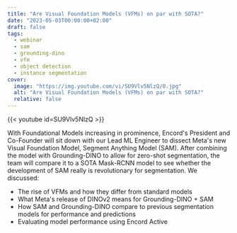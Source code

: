 ```yaml
---
title: "Are Visual Foundation Models (VFMs) on par with SOTA?"
date: "2023-05-03T00:00:00+02:00"
draft: false
tags:
  - webinar
  - sam
  - grounding-dino
  - vfm
  - object detection
  - instance segmentation
cover:
  image: "https://img.youtube.com/vi/SU9Vlv5NlzQ/0.jpg"
  alt: "Are Visual Foundation Models (VFMs) on par with SOTA?"
  relative: false
---
```


{{< youtube id=SU9Vlv5NlzQ >}}

With Foundational Models increasing in prominence, Encord's President and Co-Founder will sit down with our Lead ML Engineer to dissect Meta's new Visual Foundation Model, Segment Anything Model (SAM). After combining the model with Grounding-DINO to allow for zero-shot segmentation, the team will compare it to a SOTA Mask-RCNN model to see whether the development of SAM really is revolutionary for segmentation. We discussed:

- The rise of VFMs and how they differ from standard models
- What Meta's release of DINOv2 means for Grounding-DINO + SAM
- How SAM and Grounding-DINO compare to previous segmentation models for performance and predictions
- Evaluating model performance using Encord Active
